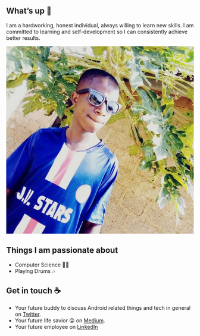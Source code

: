## What’s up 👋
I am a hardworking, honest individual, always willing to learn new skills. I am committed to learning and self-development so I can consistently achieve better results.



![Jonathan Felicity](https://github.com/jonathan-felicity/jonathan-felicity/blob/main/avatar.jpg)


## Things I am passionate about

- Computer Science 🤷‍♀️
- Playing Drums 🎶

## Get in touch :coffee:

- Your future buddy to discuss Android related things and tech in general on [Twitter](https://twitter.com/jfmurum).
- Your future life savior :stuck_out_tongue: on [Medium](https://medium.com/@sagarviradiya).
- Your future employee on [LinkedIn](https://www.linkedin.com/in/jonathan-felicity/)


